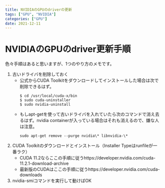 ```yaml
---
title: NVIDIAのGPUのdriverの更新
tags: ["GPU", "NVIDIA"]
categories: ["GPU"]
date: 2021-12-11
---
```

# NVIDIAのGPUのdriver更新手順
色々手順はあると思いますが、1つのやり方のメモです。

1. 古いドライバを削除しておく
    * 公式からCUDA Toolkitをダウンロードしてインストールした場合は次で削除できるはず。
        ```
        $ cd /usr/local/cuda-x/bin 
        $ sudo cuda-uninstaller
        $ sudo nvidia-uninstall
        ```
    * もしapt-getを使って古いドライバを入れていたら次のコマンドで消え去るはず。nvidia containerが入っている場合はそれも消えるので、嫌な人は注意。
        ```
        sudo apt-get remove --purge nvidia\* libnvidia-\*
        ```
1. CUDA Toolkitのダウンロードとインストール（Installer Typeはrunfileが一番ラク）
    * CUDA 11.2ならここの手順に従うhttps://developer.nvidia.com/cuda-11.2.1-download-archive
    * 最新版のCUDAはここの手順に従うhttps://developer.nvidia.com/cuda-downloads
1. nvidia-smiコマンドを実行して動けばOK
